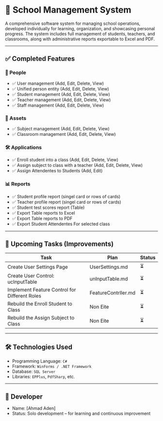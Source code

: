 ﻿# 🏫 School Management System

A comprehensive software system for managing school operations, developed individually for learning, organization, and showcasing personal progress. The system includes full management of students, teachers, and classrooms, along with administrative reports exportable to Excel and PDF.

---

## ✅ Completed Features

### 👥 People
- ✅ User management (Add, Edit, Delete, View)
- ✅ Unified person entity (Add, Edit, Delete, View)
- ✅ Student management (Add, Edit, Delete, View)
- ✅ Teacher management (Add, Edit, Delete, View)
- ✅ Staff management (Add, Edit, Delete, View)

### 🏫 Assets
- ✅ Subject management (Add, Edit, Delete, View)
- ✅ Classroom management (Add, Edit, Delete, View)

### 🛠️ Applications
- ✅ Enroll student into a class (Add, Edit, Delete, View)
- ✅ Assign subject to class with a teacher (Add, Edit, Delete, View)
- ✅ Assign Attendentes to Students (Add, Edit)

### 📊 Reports
- ✅ Student profile report (singel card or rows of cards)
- ✅ Teacher profile report (singel card or rows of cards)
- ✅ Student test scores report (Table)
- ✅ Export Table reports to Excel 
- ✅ Export Table reports to PDF
- ✅ Export Student Attendentes For selected class

---

## 🚧 Upcoming Tasks (Improvements)

| Task                                                  | Plan                            | Status |
|-------------------------------------------------------|---------------------------------|--------|
| Create User Settings Page                             | UserSettings.md                 | ⏳     |
| Create User Control: ucInputTable                     | unInputTable.md                 | ⏳     |
| Implement Feature Control for Different Roles         | FeatureContrller.md             | ⏳     |
| Rebuild the Enroll Student to Class                   | Non Eite                        | ⏳     |
| Rebuild the Assign Subject to Class                   | Non Eite                        | ⏳     |


---

## 🛠️ Technologies Used
- Programming Language: `C#`
- Framework: `WinForms / .NET Framework`
- Database: `SQL Server`
- Libraries: `EPPlus`, `PdfSharp`, etc.

---

## 👤 Developer
- Name: [Ahmad Aden]
- Status: Solo development – for learning and continuous improvement
